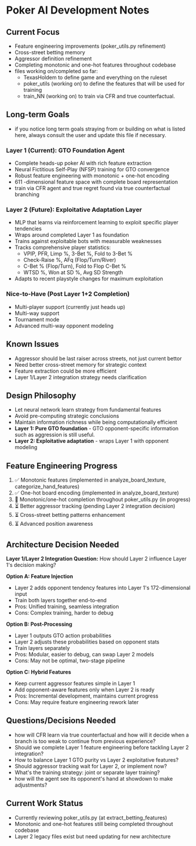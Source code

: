 # Poker AI Development Notes

## Current Focus
- Feature engineering improvements (poker_utils.py refinement)
- Cross-street betting memory
- Aggressor definition refinement
- Completing monotonic and one-hot features throughout codebase
- files working on/completed so far:
  - TexasHoldem to define game and everything on the ruleset
  - poker_utils (working on) to define the features that will be used for training
  - train_NN (working on) to train via CFR and true counterfactual.

## Long-term Goals
- if you notice long term goals straying from or building on what is listed here, always consult the user and update this file if necessary.

### Layer 1 (Current): GTO Foundation Agent
- Complete heads-up poker AI with rich feature extraction
- Neural Fictitious Self-Play (NFSP) training for GTO convergence
- Robust feature engineering with monotonic + one-hot encoding
- 611 -dimensional feature space with complete board representation
- train via CFR agent and true regret found via true counterfactual branching

### Layer 2 (Future): Exploitative Adaptation Layer
- MLP that learns via reinforcement learning to exploit specific player tendencies
- Wraps around completed Layer 1 as foundation
- Trains against exploitable bots with measurable weaknesses
- Tracks comprehensive player statistics:
  - VPIP, PFR, Limp %, 3-Bet %, Fold to 3-Bet %
  - Check-Raise %, AFq (Flop/Turn/River)
  - C-Bet % (Flop/Turn), Fold to Flop C-Bet %
  - WTSD %, Won at SD %, Avg SD Strength
- Adapts to recent playstyle changes for maximum exploitation

### Nice-to-Have (Post Layer 1+2 Completion)
- Multi-player support (currently just heads up)
- Multi-way support
- Tournament mode
- Advanced multi-way opponent modeling

## Known Issues
- Aggressor should be last raiser across streets, not just current bettor
- Need better cross-street memory for strategic context
- Feature extraction could be more efficient
- Layer 1/Layer 2 integration strategy needs clarification

## Design Philosophy
- Let neural network learn strategy from fundamental features
- Avoid pre-computing strategic conclusions
- Maintain information richness while being computationally efficient
- **Layer 1: Pure GTO foundation** - GTO opponent-specific information such as aggression is still useful.
- **Layer 2: Exploitative adaptation** - wraps Layer 1 with opponent modeling

## Feature Engineering Progress
1. ✅ Monotonic features (implemented in analyze_board_texture, categorize_hand_features)
2. ✅ One-hot board encoding (implemented in analyze_board_texture)  
3. 🔄 Monotonic/one-hot completion throughout poker_utils.py (in progress)
4. ⏳ Better aggressor tracking (pending Layer 2 integration decision)
5. ⏳ Cross-street betting patterns enhancement
6. ⏳ Advanced position awareness

## Architecture Decision Needed

**Layer 1/Layer 2 Integration Question:**
How should Layer 2 influence Layer 1's decision making?

**Option A: Feature Injection**
- Layer 2 adds opponent tendency features into Layer 1's 172-dimensional input
- Train both layers together end-to-end
- Pros: Unified training, seamless integration
- Cons: Complex training, harder to debug

**Option B: Post-Processing**
- Layer 1 outputs GTO action probabilities
- Layer 2 adjusts these probabilities based on opponent stats
- Train layers separately
- Pros: Modular, easier to debug, can swap Layer 2 models
- Cons: May not be optimal, two-stage pipeline

**Option C: Hybrid Features**
- Keep current aggressor features simple in Layer 1
- Add opponent-aware features only when Layer 2 is ready
- Pros: Incremental development, maintains current progress
- Cons: May require feature engineering rework later

## Questions/Decisions Needed
- how will CFR learn via true counterfactual and how will it decide when a branch is too weak to continue from previous experience?
- Should we complete Layer 1 feature engineering before tackling Layer 2 integration?
- How to balance Layer 1 GTO purity vs Layer 2 exploitative features?
- Should aggressor tracking wait for Layer 2, or implement now?
- What's the training strategy: joint or separate layer training?
- how will the agent see its opponent's hand at showdown to make adjustments?

## Current Work Status
- Currently reviewing poker_utils.py (at extract_betting_features)
- Monotonic and one-hot features still being completed throughout codebase
- Layer 2 legacy files exist but need updating for new architecture